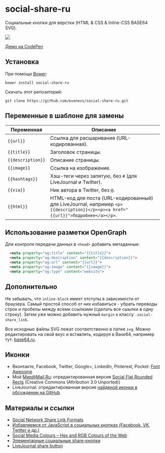 # social-share-ru
Социальные кнопки для верстки (HTML & CSS & Inline-CSS BASE64 SVG).

![](https://img-fotki.yandex.ru/get/4515/99156821.0/0_1a0729_59c14de_orig.jpg)

[Демо на CodePen](http://codepen.io/eveness/pen/OyvXov)

## Установка
При помощи [Bower](http://bower.io/):
```
bower install social-share-ru
```

Скачать этот репозиторий:
```
git clone https://github.com/eveness/social-share-ru.git
```

## Переменные в шаблоне для замены
Переменная | Описание
---------|-------------
`{{url}}` | Ссылка для расшаривания (URL-кодированная).
`{{title}}` | Заголовок страницы.
`{{description}}` | Описание страницы.
`{{image}}` | Ссылка на изображение.
`{{hashtags}}` | Хэш-теги через запятую, без `#` (для LiveJournal и Twitter).
`{{via}}` | Ник автора в Twitter, без `@`.
`{{html}}` | HTML-код для поста (URL-кодированный) для LiveJournal, например `<p>{{description}}</p><p><a href="{{url}}">Подробнее</a></p>`.

## Использование разметки OpenGraph
Для контроля передачи данных в `<head>` добавить метаданные:
```html
  <meta property="og:title" content="{{title}}">
  <meta property="og:description" content="{{description}}">
  <meta property="og:url" content="{{url}}">
  <meta property="og:image" content="{{image}}">
  <meta property="og:type" content="website">
```

## Дополнительно
Не забывать, что `inline-block` имеет отступы в зависимости от браузера. Самый простой способ от них избавиться - убрать переводы строк и пробелы между всеми ссылками (сделать все сыылки в одну строку). Затем уже можно добавить нужный `margin` к классу `.social-share_link`.

Все исходные файлы SVG лежат соответственно в папке `svg`. Можно редактировать на свой вкус и вставлять, кодируя в Base64, например тут: [base64.ru](http://base64.ru/).

## Иконки
- Вконтакте, Facebook, Twitter, Google+, LinkedIn, Pinterest, Pocket: [Font Awesome](http://fontawesome.io/)
- Мой Мир@Mail.Ru: отредактированная версия [Social Flat Rounded Rects](https://www.iconfinder.com/icons/386659/mail.ru_mailru_icon) (Creative Commons (Attribution 3.0 Unported))
- LiveJournal: отредактированная версия [найденой иконки в обсуждении на GitHub](https://github.com/FortAwesome/Font-Awesome/issues/1657#issuecomment-68190079)

## Материалы и ссылки
- [Social Network Share Link Formats](http://themergency.com/social-network-links/)
- [Избавляемся от JavaScript в социальных кнопках (Facebook, VK, Twitter и др.)](http://habrahabr.ru/post/250021/)
- [Social Media Colours – Hex and RGB Colours of the Web](http://designpieces.com/2012/12/social-media-colours-hex-and-rgb/)
- [Элементарные социальные share-кнопки](http://habrahabr.ru/post/156185/)
- [LiveJournal share button](http://expange.ru/e/LiveJournal+share+button)

